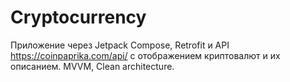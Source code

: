 ﻿# Cryptocurrency
Приложение через Jetpack Compose, Retrofit и API https://coinpaprika.com/api/ с отображением криптовалют и их описанием. MVVM, Clean architecture. 
